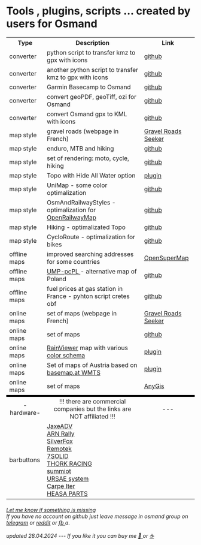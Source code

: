 #  Tools , plugins, scripts ... created by users for Osmand 

<table>
  <tr>
    <th>Type</th>
    <th>Description</th>
    <th>Link</th>    
  </tr>
  <tr>
    <td>converter</td>
    <td>python script to transfer kmz to gpx with icons</td>    
    <td><a href="https://github.com/mariush444/gmapIcons2osmand"> github </a></td>
  </tr>
  <tr>
    <td>converter</td>
    <td>another python script to transfer kmz to gpx with icons</td>    
    <td><a href="https://github.com/tmusolf/KMLtoOSMAndGPX"> github </a> </td>
  </tr>
  <tr>
    <td>converter</td>
    <td>Garmin Basecamp to Osmand</td>    
    <td><a href="https://github.com/maurizioandreotti/GPX-Basecamp-2-OsmAnd"> github </a> </td>
  </tr>
  <tr>
    <td>converter</td>
    <td>convert geoPDF, geoTiff, ozi for Osmand </td>    
    <td><a href="https://github.com/mariush444/raster2osmand"> github </a> </td>
  </tr>
  <tr>
    <td>converter</td>
    <td>convert Osmand gpx to KML with icons </td>    
    <td><a href="https://github.com/mariush444/osmand2kml"> github </a> </td>
  </tr>
  <tr>
    <td>map style</td>
    <td>gravel roads (webpage in French)</td>    
    <td><a href="https://sites.google.com/view/gravel-roads-seeker/cartes-hors-route/cartes-offline"> Gravel Roads Seeker </a> </td>
  </tr>
  <tr>
    <td>map style</td>
    <td>enduro, MTB and hiking </td>    
    <td><a href="https://github.com/cmoffroad/osmand-outdoor-explorer-plugin"> github </a>  </td>
  </tr>
  <tr>
    <td>map style</td>
    <td>set of rendering: moto, cycle, hiking  </td>    
    <td><a href="https://github.com/OsmAnd-Rendering"> github </a>  </td>
  </tr>
  <tr>
    <td>map style</td>
    <td>Topo with Hide All Water option </td>    
    <td><a href="https://github.com/mariush444/Osmand-tools/raw/main/TopoHAWater.osf"> plugin </a>  </td>
  </tr>
  <tr>
    <td>map style</td>
    <td>UniMap - some color optimalization </td>    
    <td><a href="https://github.com/basings/OsmAnd-custom-map-styles"> github </a>  </td>
  </tr>
  <tr>
    <td>map style</td>
    <td>OsmAndRailwayStyles - optimalization for <a href="https://www.openrailwaymap.org/"> OpenRailwayMap </a></td>    
    <td><a href="https://github.com/fuzzysolutions/OsmAndRailwayStyles"> github </a>  </td>
  </tr>
  <tr>
    <td>map style</td>
    <td>Hiking - optimalizated Topo </td>    
    <td><a href="https://github.com/Louis-LJ/OsmAnd_Hiking_Map/blob/main/README-EN.md"> github </a>  </td>
  </tr>
  <tr>
    <td>map style</td>
    <td>CycloRoute - optimalization for bikes </td>    
    <td><a href="https://github.com/Louis-LJ/OsmAnd_Cycling_Map/blob/main/README_EN.md"> github </a>  </td>
  </tr>
  <tr>
    <td>offline maps</td>
    <td>improved searching addresses for some countries </td>    
    <td><a href="https://opensupermaps.com"> OpenSuperMap </a> </td>
  </tr>
  <tr>
    <td>offline maps</td>
    <td><a href="https://ump.waw.pl/"> UMP-pcPL </a> - alternative map of Poland </td>    
    <td><a href="https://github.com/mariush444/Osmand-tools/blob/main/UMP-PL-OsmAnd_v4_plugin.osf"> github </a> </td>
  </tr>
  <tr>
    <td>offline maps</td>
    <td>fuel prices at gas station in France - pyhton script cretes obf </td>    
    <td><a href="https://github.com/cbosdo/osmand-fuel-price"> github </a> </td>
  </tr>
  <tr>
    <td>online maps</td>
    <td>set of maps (webpage in French)</td>    
    <td><a href="https://sites.google.com/view/gravel-roads-seeker/cartes-hors-route/cartes-pour-applications-mobiles#h.lrtz21a2dinu"> Gravel Roads Seeker </a> </td>
  </tr>
  <tr>
    <td>online maps</td>
    <td>set of maps</td>    
    <td><a href="https://github.com/OsmAnd-Rendering/Online-Maps/blob/main/README_EN.md"> github </a> </td>
  </tr>  
  <tr>
    <td>online maps</td>
    <td><a href="https://www.rainviewer.com/api/weather-maps-api.html"> RainViewer</a>  map with various <a href="https://www.rainviewer.com/api/color-schemes.html"> color schema</a> </td>    
    <td><a href="https://github.com/mariush444/Osmand-tools/raw/main/RainViewer.osf"> plugin </a> </td>
  </tr>

  <tr>
    <td>online maps</td>
    <td>Set of maps of Austria based on <a href="https://basemap.at/en/"> basemap.at WMTS</a> </td>    
    <td><a href="https://github.com/mariush444/Osmand-tools/raw/main/🇦🇹 Austria-basemap.osf"> plugin </a> </td>
  </tr>

  
  <tr>
    <td>online maps</td>
    <td>set of maps </td>    
    <td><a href="http://anygis.ru/Web/Html/Osmand_en"> AnyGis </a> </td>
  </tr>
  <tr>
    <td style="border-top: 5px solid black; text-align: center;">-hardware-</td>
    <td style="border-top: 5px solid black; text-align: center;">!!! there are commercial companies but the links are NOT affiliated !!!</td>    
    <td style="border-top: 5px solid black; text-align: center;">---</td>
  </tr>
  <tr>
    <td>barbuttons</td>
    <td>
      <a href="https://jaxeadv.com/barbuttons">JaxeADV</a> <br>
      <a href="https://www.arnrally.com/arn-rally/en/products/remotes">ARN Rally</a> <br>
      <a href="https://www.silverfoxcontrollers.com/">SilverFox </a> <br>
      <a href="https://www.remotek.no">Remotek</a> <br>
      <a href="https://7solid.myshopify.com/en">7SOLID</a> <br>
      <a href="https://www.thorkracing.com/produto/dmd-remote1/">THORK RACING</a> <br>
      <a href="https://summiot.com/en/">summiot</a> <br>
      <a href="https://ursaesystem.com">URSAE system</a> <br>
      <a href="https://carpe-iter.eu">Carpe Iter</a> <br>
      <a href="https://hesaparts.com/en/categoria-producto/remote-12v-en-en/">HEASA PARTS</a> <br>
    </td>    
    <td></td>
  </tr>
</table>
<h6>
<a href="https://github.com/mariush444/Osmand-tools/issues"> Let me know if something is missing </a> <br>
If you have no account on github just leave message in osmand group on <a href="https://t.me/OsmAndMaps"> telegram</a> or <a href="https://www.reddit.com/r/OsmAnd"> reddit</a> or <a href="https://www.facebook.com/groups/osmandusers/"> fb </a>a. <br> <br>
updated 28.04.2024 --- 
If you like it you can buy me <a href="https://buy.stripe.com/5kA5nP7B27OQdFK7sv"> 🍷 </a> or <a href="https://buy.stripe.com/5kA6rTcVm8SUeJOeUW"> ☕ </a>
</h6>
